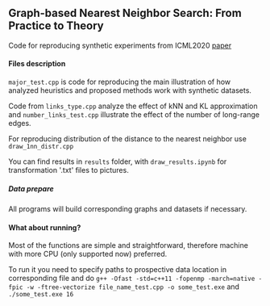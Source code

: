 ## Graph-based Nearest Neighbor Search: From Practice to Theory
Code for reproducing synthetic experiments from ICML2020 [paper](https://arxiv.org/abs/1907.00845)


#### Files description
`major_test.cpp` is code for reproducing the main illustration of how analyzed heuristics and proposed methods work with synthetic datasets. 

Code from `links_type.cpp` analyze the effect of kNN and KL approximation and `number_links_test.cpp` illustrate the effect of the number of long-range edges.

For reproducing distribution of the distance to the nearest neighbor use `draw_1nn_distr.cpp`

You can find results in `results` folder, with `draw_results.ipynb` for transformation '.txt' files to pictures.

##### Data prepare
All programs will build corresponding graphs and datasets if necessary.

#### What about running?
Most of the functions are simple and straightforward, therefore machine with more CPU (only supported now) preferred.

To run it you need to specify paths to prospective data location in corresponding file and do
`g++ -Ofast -std=c++11 -fopenmp -march=native -fpic -w -ftree-vectorize file_name_test.cpp -o some_test.exe` 
and
 `./some_test.exe 16`

